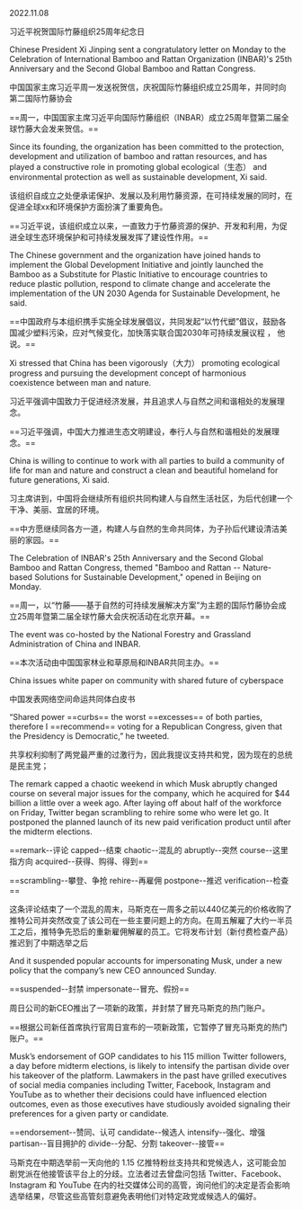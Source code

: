 2022.11.08

习近平祝贺国际竹藤组织25周年纪念日

Chinese President Xi Jinping sent a congratulatory letter on Monday to the Celebration of International Bamboo and Rattan Organization (INBAR)'s 25th Anniversary and the Second Global Bamboo and Rattan Congress.

中国国家主席习近平周一发送祝贺信，庆祝国际竹藤组织成立25周年，并同时向第二国际竹藤协会

==周一，中国国家主席习近平向国际竹藤组织（INBAR）成立25周年暨第二届全球竹藤大会发来贺信。==

Since its founding, the organization has been committed to the protection, development and utilization of bamboo and rattan resources, and has played a constructive role in promoting global ecological（生态） and environmental protection as well as sustainable development, Xi said.

该组织自成立之处便承诺保护、发展以及利用竹藤资源，在可持续发展的同时，在促进全球xx和环境保护方面扮演了重要角色。

==习近平说，该组织成立以来，一直致力于竹藤资源的保护、开发和利用，为促进全球生态环境保护和可持续发展发挥了建设性作用。==

The Chinese government and the organization have joined hands to implement the Global Development Initiative and jointly launched the Bamboo as a Substitute for Plastic Initiative to encourage countries to reduce plastic pollution, respond to climate change and accelerate the implementation of the UN 2030 Agenda for Sustainable Development, he said.

==中国政府与本组织携手实施全球发展倡议，共同发起“以竹代塑”倡议，鼓励各国减少塑料污染，应对气候变化，加快落实联合国2030年可持续发展议程 ， 他说。==

Xi stressed that China has been vigorously（大力） promoting ecological progress and pursuing the development concept of harmonious coexistence between man and nature.

习近平强调中国致力于促进经济发展，并且追求人与自然之间和谐相处的发展理念。

==习近平强调，中国大力推进生态文明建设，奉行人与自然和谐相处的发展理念。==

China is willing to continue to work with all parties to build a community of life for man and nature and construct a clean and beautiful homeland for future generations, Xi said.

习主席讲到，中国将会继续所有组织共同构建人与自然生活社区，为后代创建一个干净、美丽、宜居的环境。

==中方愿继续同各方一道，构建人与自然的生命共同体，为子孙后代建设清洁美丽的家园。==

The Celebration of INBAR's 25th Anniversary and the Second Global Bamboo and Rattan Congress, themed "Bamboo and Rattan -- Nature-based Solutions for Sustainable Development," opened in Beijing on Monday.

==周一，以“竹藤——基于自然的可持续发展解决方案”为主题的国际竹藤协会成立25周年暨第二届全球竹藤大会庆祝活动在北京开幕。==

The event was co-hosted by the National Forestry and Grassland Administration of China and INBAR.

==本次活动由中国国家林业和草原局和INBAR共同主办。==



China issues white paper on community with shared future of cyberspace

中国发表网络空间命运共同体白皮书

“Shared power ==curbs== the worst ==excesses== of both parties, therefore I ==recommend== voting for a Republican Congress, given that the Presidency is Democratic,” he tweeted.

共享权利抑制了两党最严重的过激行为，因此我提议支持共和党，因为现在的总统是民主党；

The remark capped a chaotic weekend in which Musk abruptly changed course on several major issues for the company, which he acquired for $44 billion a little over a week ago. After laying off about half of the workforce on Friday, Twitter began scrambling to rehire some who were let go. It postponed the planned launch of its new paid verification product until after the midterm elections.

==remark--评论    capped--结束   chaotic--混乱的   abruptly--突然   course--这里指方向   acquired--获得、购得、得到==

==scrambling--攀登、争抢   rehire--再雇佣  postpone--推迟   verification--检查==

这条评论结束了一个混乱的周末，马斯克在一周多之前以440亿美元的价格收购了推特公司并突然改变了该公司在一些主要问题上的方向。在周五解雇了大约一半员工之后，推特争先恐后的重新雇佣解雇的员工。它将发布计划（新付费检查产品）推迟到了中期选举之后

And it suspended popular accounts for impersonating Musk, under a new policy that the company’s new CEO announced Sunday.

==suspended--封禁   impersonate--冒充、假扮==

周日公司的新CEO推出了一项新的政策，并封禁了冒充马斯克的热门账户。

==根据公司新任首席执行官周日宣布的一项新政策，它暂停了冒充马斯克的热门账户。==

Musk’s endorsement of GOP candidates to his 115 million Twitter followers, a day before midterm elections, is likely to intensify the partisan divide over his takeover of the platform. Lawmakers in the past have grilled executives of social media companies including Twitter, Facebook, Instagram and YouTube as to whether their decisions could have influenced election outcomes, even as those executives have studiously avoided signaling their preferences for a given party or candidate.

==endorsement--赞同、认可   candidate--候选人   intensify--强化、增强   partisan--盲目拥护的   divide--分配、分割   takeover--接管==

马斯克在中期选举前一天向他的 1.15 亿推特粉丝支持共和党候选人，这可能会加剧党派在他接管该平台上的分歧。立法者过去曾盘问包括 Twitter、Facebook、Instagram 和 YouTube 在内的社交媒体公司的高管，询问他们的决定是否会影响选举结果，尽管这些高管刻意避免表明他们对特定政党或候选人的偏好。
































